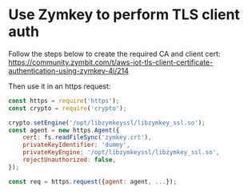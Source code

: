 # Use Zymkey to perform TLS client auth

Follow the steps below to create the required CA and client cert:
https://community.zymbit.com/t/aws-iot-tls-client-certificate-authentication-using-zymkey-4i/214

Then use it in an https request:

```js
const https = require('https');
const crypto = require('crypto');

crypto.setEngine('/opt/libzymkeyssl/libzymkey_ssl.so');
const agent = new https.Agent({
	cert: fs.readFileSync('zymkey.crt'),
	privateKeyIdentifier: 'dummy',
	privateKeyEngine: '/opt/libzymkeyssl/libzymkey_ssl.so',
	rejectUnauthorized: false,
});

const req = https.request({agent: agent, ...});
```